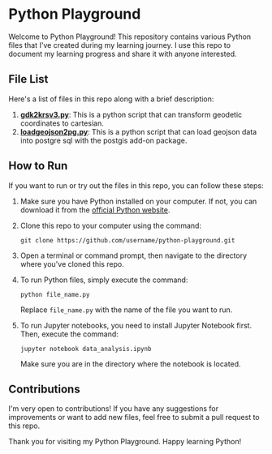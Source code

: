# Python Playground

Welcome to Python Playground! This repository contains various Python files that I've created during my learning journey. I use this repo to document my learning progress and share it with anyone interested.

## File List

Here's a list of files in this repo along with a brief description:

1. [**gdk2krsv3.py**](gdk2krsv3.py): This is a python script that can transform geodetic coordinates to cartesian.
2. [**loadgeojson2pg.py**](loadgeojson2pg.py): This is a python script that can load geojson data into postgre sql with the postgis add-on package.

## How to Run

If you want to run or try out the files in this repo, you can follow these steps:

1. Make sure you have Python installed on your computer. If not, you can download it from the [official Python website](https://www.python.org/).

2. Clone this repo to your computer using the command:

   ```
   git clone https://github.com/username/python-playground.git
   ```

3. Open a terminal or command prompt, then navigate to the directory where you've cloned this repo.

4. To run Python files, simply execute the command:

   ```
   python file_name.py
   ```

   Replace `file_name.py` with the name of the file you want to run.

5. To run Jupyter notebooks, you need to install Jupyter Notebook first. Then, execute the command:

   ```
   jupyter notebook data_analysis.ipynb
   ```

   Make sure you are in the directory where the notebook is located.

## Contributions

I'm very open to contributions! If you have any suggestions for improvements or want to add new files, feel free to submit a pull request to this repo.

Thank you for visiting my Python Playground. Happy learning Python!
